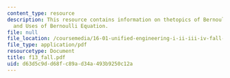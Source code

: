 ```yaml
---
content_type: resource
description: This resource contains information on thetopics of Bernoulli Equation
  and Uses of Bernoulli Equation.
file: null
file_location: /coursemedia/16-01-unified-engineering-i-ii-iii-iv-fall-2005-spring-2006/d63d5c9dd68fc89ad34a493b9250c12a_f13_fall.pdf
file_type: application/pdf
resourcetype: Document
title: f13_fall.pdf
uid: d63d5c9d-d68f-c89a-d34a-493b9250c12a
---
```

